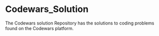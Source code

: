 # Codewars_Solution
The Codewars solution Repository has the solutions to coding problems found on the Codewars platform.
